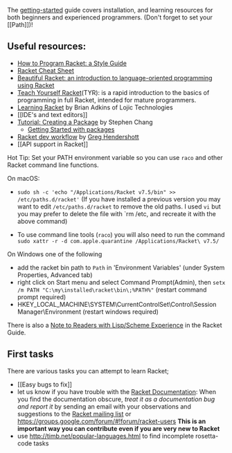 The [getting-started](https://docs.racket-lang.org/getting-started/index.html) guide covers installation, and learning resources for both beginners and experienced programmers. (Don't forget to set your [[Path]])!

## Useful resources:  
* [How to Program Racket: a Style Guide](http://docs.racket-lang.org/style/index.html)
* [Racket Cheat Sheet](http://docs.racket-lang.org/racket-cheat/index.html) 
* [Beautiful Racket: an intro­duc­tion to language-oriented program­ming using Racket](https://beautifulracket.com) 
* [Teach Yourself Racket](https://cs.uwaterloo.ca/~plragde/flaneries/TYR/)(TYR): is a rapid introduction to the basics of programming in full Racket, intended for mature programmers.  
* [Learning Racket](https://github.com/lojic/LearningRacket) by Brian Adkins of Lojic Technologies
* [[IDE's and text editors]] 
* [Tutorial: Creating a Package](https://blog.racket-lang.org/2017/10/tutorial-creating-a-package.html) by Stephen Chang
  * [Getting Started with packages](https://docs.racket-lang.org/pkg/getting-started.html)
* [Racket dev workflow](https://www.greghendershott.com/2014/11/racket-workflow.html) by [Greg Hendershott](https://www.greghendershott.com/index.html)
* [[API support in Racket]]

Hot Tip: Set your PATH environment variable so you can use `raco` and other Racket command line functions.

On macOS:

* `sudo sh -c 'echo "/Applications/Racket v7.5/bin" >> /etc/paths.d/racket'`
  (If you have installed a previous version you may want to edit `/etc/paths.d/racket` to remove the old paths. I used `vi` but you may prefer to delete the file with `rm /etc, and recreate it with the above command)

* To use command line tools (`raco`) you will also need to run the command `sudo xattr -r -d com.apple.quarantine /Applications/Racket\ v7.5/`  

On Windows one of the following 
 * add the racket bin path to `Path` in 'Envi­ron­ment Vari­ables' (under System Properties, Advanced tab)
 * right click on Start menu and select Command Prompt(Admin), then `setx /m PATH "C:\my\installed\racket\bin\;%PATH%"` (restart command prompt required)
 * HKEY_LOCAL_MACHINE\SYSTEM\CurrentControlSet\Control\Session Manager\Environment (restart windows required)

There is also a [Note to Readers with Lisp/Scheme Experience](https://docs.racket-lang.org/guide/intro.html#%28part._use-module%29) in the Racket Guide.

## First tasks 
There are various tasks you can attempt to learn Racket; 
* [[Easy bugs to fix]]
* let us know if you have trouble with the [Racket Documentation](https://docs.racket-lang.org): When you find the documentation obscure, _treat it as a documentation bug and report it_ by sending an email with your observations and suggestions to the [Racket mailing list](https://lists.racket-lang.org) or  https://groups.google.com/forum/#!forum/racket-users **This is an important way you can contribute even if you are very new to Racket**
* use http://timb.net/popular-languages.html to find incomplete rosetta-code tasks